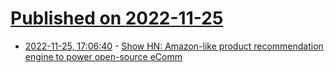 # [Published on 2022-11-25](index.md)

* [2022-11-25, 17:06:40](https://news.ycombinator.com/item?id=33744459) - [Show HN: Amazon-like product recommendation engine to power open-source eComm](https://search.rye.com/)
